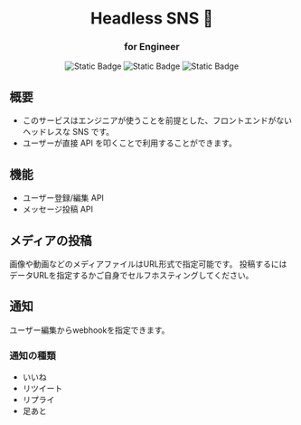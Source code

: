 <h1 align="center">
    Headless SNS 👻 
</h1>
<h3 align="center">for Engineer</h3>

<p align="center">
    <img alt="Static Badge" src="https://img.shields.io/badge/npm-v22.x.x-blue">
    <img alt="Static Badge" src="https://img.shields.io/badge/Framework-NestJS-red">
    <img alt="Static Badge" src="https://img.shields.io/badge/License-MIT-green">

</p>

## 概要

- このサービスはエンジニアが使うことを前提とした、フロントエンドがないヘッドレスな SNS です。
- ユーザーが直接 API を叩くことで利用することができます。

## 機能

- ユーザー登録/編集 API
- メッセージ投稿 API

## メディアの投稿
画像や動画などのメディアファイルはURL形式で指定可能です。
投稿するにはデータURLを指定するかご自身でセルフホスティングしてください。

## 通知
ユーザー編集からwebhookを指定できます。

### 通知の種類
- いいね
- リツイート
- リプライ
- 足あと

